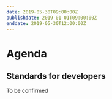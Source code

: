 ```yaml
---
date: 2019-05-30T09:00:00Z
publishdate: 2019-01-01T09:00:00Z
enddate: 2019-05-30T12:00:00Z 
---
```


# Agenda

## Standards for developers

To be confirmed 
